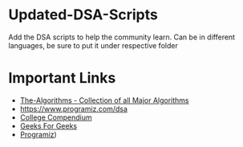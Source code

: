# Updated-DSA-Scripts
Add the DSA scripts to help the community learn. Can be in different languages, be sure to put it under respective folder

# Important Links
- [The-Algorithms - Collection of all Major Algorithms](https://the-algorithms.com/)
- https://www.programiz.com/dsa
- [College Compendium](https://collegecompendium.org/search?q=data-structures)
- [Geeks For Geeks](https://www.geeksforgeeks.org/data-structures/)
- [Programiz]((https://www.programiz.com/)))
